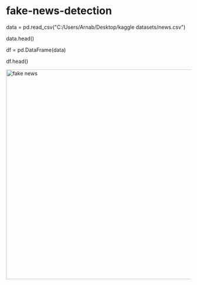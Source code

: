 # fake-news-detection
data = pd.read_csv("C:/Users/Arnab/Desktop/kaggle datasets/news.csv") 

data.head()

df = pd.DataFrame(data)

df.head()

<img width="571" alt="fake news" src="https://github.com/seatrust/fake-news-detection/assets/114236647/890b364f-0b28-4700-bc48-9eb2cbb77eb0">
